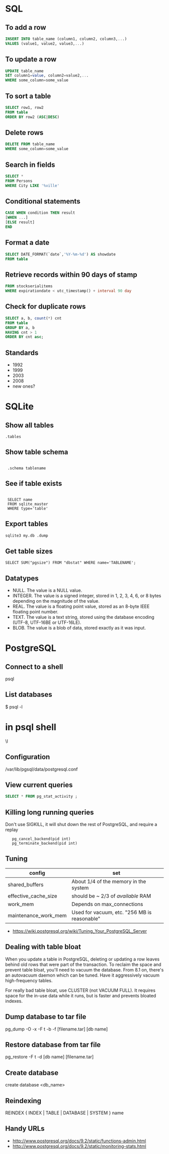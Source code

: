 # SQL

## To add a row

```sql
INSERT INTO table_name (column1, column2, column3,...)
VALUES (value1, value2, value3,...)
```

## To update a row

```sql
UPDATE table_name
SET column1=value, column2=value2,...
WHERE some_column=some_value
```

## To sort a table

```sql
SELECT row1, row2
FROM table
ORDER BY row2 (ASC|DESC)
```

## Delete rows

```sql
DELETE FROM table_name
WHERE some_column=some_value
```

## Search in fields

```sql
SELECT *
FROM Persons
WHERE City LIKE '%ville'
```

## Conditional statements

```sql
CASE WHEN condition THEN result
[WHEN ...]
[ELSE result]
END
```

## Format a date

```sql
SELECT DATE_FORMAT(`date`,'%Y-%m-%d') AS showdate 
FROM table
```

## Retrieve records within 90 days of stamp

```sql
FROM stockserialitems
WHERE expirationdate < utc_timestamp() + interval 90 day
```

## Check for duplicate rows

```sql
SELECT a, b, count(*) cnt 
FROM table
GROUP BY a, b 
HAVING cnt > 1
ORDER BY cnt asc;
```

## Standards

* 1992
* 1999
* 2003
* 2008
* new ones?



# SQLite

## Show all tables

```sqlite3
.tables
```

## Show table schema

```sqlite3

 .schema tablename
```

## See if table exists

```sqlite3

 SELECT name 
 FROM sqlite_master
 WHERE type='table'
```

## Export tables

```bash
sqlite3 my.db .dump
```

## Get table sizes

```sqlite
SELECT SUM("pgsize") FROM "dbstat" WHERE name='TABLENAME';
```

## Datatypes


* NULL. The value is a NULL value.
* INTEGER. The value is a signed integer, stored in 1, 2, 3, 4, 6, or 8 bytes depending on the magnitude of the value.
* REAL. The value is a floating point value, stored as an 8-byte IEEE floating point number.
* TEXT. The value is a text string, stored using the database encoding (UTF-8, UTF-16BE or UTF-16LE).
* BLOB. The value is a blob of data, stored exactly as it was input.




# PostgreSQL

## Connect to a shell



 psql

## List databases



 $ psql -l

 # in psql shell
 \l

## Configuration


 
 /var/lib/pgsql/data/postgresql.conf

## View current queries

```sql
SELECT * FROM pg_stat_activity ;
```

## Killing long running queries

Don't use SIGKILL, it will shut down the rest of PostgreSQL, and require a replay

	
	   pg_cancel_backend(pid int) 
	   pg_terminate_backend(pid int)
## Tuning

config               | set
---                  | ---
shared_buffers       | About 1/4 of the memory in the system
effective_cache_size | should be ~ 2/3 of *available* RAM
work_mem             | Depends on max_connections
maintenance_work_mem | Used for vacuum, etc. "256 MB is reasonable"


* <https://wiki.postgresql.org/wiki/Tuning_Your_PostgreSQL_Server>


## Dealing with table bloat

When you update a table in PostgreSQL, deleting or updating a row leaves behind old rows that were part of the transaction. To reclaim the space and prevent table bloat, you'll need to vacuum the database.
From 8.1 on, there's an autovacuum daemon which can be tuned. Have it aggressively vacuum high-frequency tables.

For really bad table bloat, use CLUSTER (not VACUUM FULL). It requires space for the in-use data while it runs, but is faster and prevents bloated indexes.

## Dump database to tar file



 pg_dump -O -x -F t -b -f [filename.tar] [db name]

## Restore database from tar file



 pg_restore -F t -d [db name] [filename.tar]

## Create database


 create database <db_name>

## Reindexing



 REINDEX { INDEX | TABLE | DATABASE | SYSTEM } name

## Handy URLs


* <http://www.postgresql.org/docs/9.2/static/functions-admin.html>
* <http://www.postgresql.org/docs/9.2/static/monitoring-stats.html>



